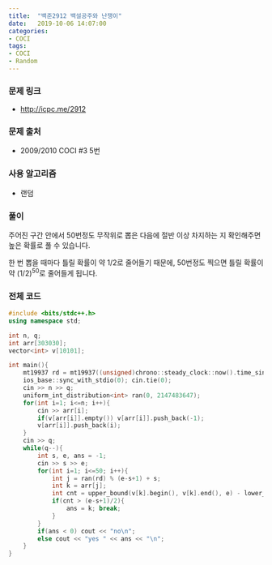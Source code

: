 ```yaml
---
title:  "백준2912 백설공주와 난쟁이"
date:   2019-10-06 14:07:00
categories:
- COCI
tags:
- COCI
- Random
---
```


### 문제 링크
* http://icpc.me/2912

### 문제 출처
* 2009/2010 COCI #3 5번

### 사용 알고리즘
* 랜덤

### 풀이
주어진 구간 안에서 50번정도 무작위로 뽑은 다음에 절반 이상 차지하는 지 확인해주면 높은 확률로 풀 수 있습니다.

한 번 뽑을 때마다 틀릴 확률이 약 1/2로 줄어들기 때문에, 50번정도 찍으면 틀릴 확률이 약 (1/2)<sup>50</sup>로 줄어들게 됩니다.

### 전체 코드
```cpp
#include <bits/stdc++.h>
using namespace std;

int n, q;
int arr[303030];
vector<int> v[10101];

int main(){
	mt19937 rd = mt19937((unsigned)chrono::steady_clock::now().time_since_epoch().count());
	ios_base::sync_with_stdio(0); cin.tie(0);
	cin >> n >> q;
	uniform_int_distribution<int> ran(0, 2147483647);
	for(int i=1; i<=n; i++){
		cin >> arr[i];
		if(v[arr[i]].empty()) v[arr[i]].push_back(-1);
		v[arr[i]].push_back(i);
	}
	cin >> q;
	while(q--){
		int s, e, ans = -1;
		cin >> s >> e;
		for(int i=1; i<=50; i++){
			int j = ran(rd) % (e-s+1) + s;
			int k = arr[j];
			int cnt = upper_bound(v[k].begin(), v[k].end(), e) - lower_bound(v[k].begin(), v[k].end(), s);
			if(cnt > (e-s+1)/2){
				ans = k; break;
			}
		}
		if(ans < 0) cout << "no\n";
		else cout << "yes " << ans << "\n";
	}
}
```
